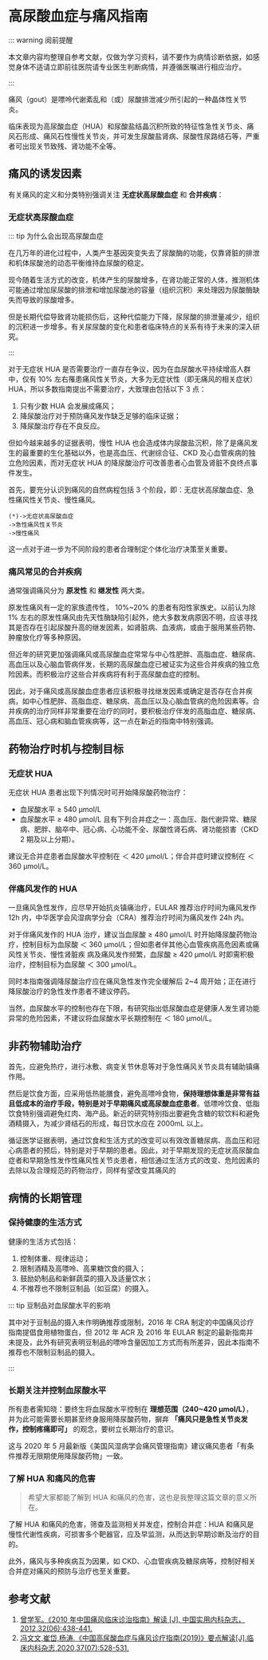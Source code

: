 # 高尿酸血症与痛风指南

::: warning 阅前提醒

本文章内容均整理自参考文献，仅做为学习资料，请不要作为病情诊断依据，如感觉身体不适请立即前往医院请专业医生判断病情，并遵循医嘱进行相应治疗。

:::

痛风（gout）是嘌呤代谢紊乱和（或）尿酸排泄减少所引起的一种晶体性关节炎。

临床表现为高尿酸血症（HUA）和尿酸盐结晶沉积所致的特征性急性关节炎、痛风石形成、痛风石性慢性关节炎，并可发生尿酸盐肾病、尿酸性尿路结石等，严重者可出现关节致残、肾功能不全等。

## 痛风的诱发因素

有关痛风的定义和分类特别强调关注 **无症状高尿酸血症** 和 **合并疾病**：

### 无症状高尿酸血症

::: tip 为什么会出现高尿酸血症

在几万年的进化过程中，人类产生基因突变失去了尿酸酶的功能，仅靠肾脏的排泄和机体尿酸池的动态平衡维持血尿酸的稳定。

现今随着生活方式的改变，机体产生的尿酸增多，在肾功能正常的人体，推测机体可能通过增加尿尿酸的排泄和增加尿酸池的容量（组织沉积）来处理因为尿酸酶缺失而导致的尿酸增多。

但是长期代偿导致肾功能损伤后，这种代偿能力下降，尿尿酸的排泄量减少，组织的沉积进一步增多。有关尿尿酸的变化和患者临床特点的关系有待于未来的深入研究。

:::

对于无症状 HUA 是否需要治疗一直存在争议，因为在血尿酸水平持续增高人群中，仅有 10% 左右罹患痛风性关节炎，大多为无症状性（即无痛风的相关症状）HUA，所以多数指南提出不需要治疗，大致理由包括以下 3 点：

1. 只有少数 HUA 会发展成痛风；
2. 降尿酸治疗对于预防痛风发作缺乏足够的临床证据；
3. 降尿酸治疗存在不良反应。

但如今越来越多的证据表明，慢性 HUA 也会造成体内尿酸盐沉积，除了是痛风发生的最重要的生化基础以外，也是高血压、代谢综合征、CKD 及心血管疾病的独立危险因素，而对无症状 HUA 的降尿酸治疗可改善患者心血管及肾脏不良终点事件发生。

首先，要充分认识到痛风的自然病程包括 3 个阶段，即：无症状高尿酸血症、急性痛风性关节炎、慢性痛风。

```plantuml
(*)->无症状高尿酸血症
->急性痛风性关节炎
->慢性痛风
```

这一点对于进一步为不同阶段的患者合理制定个体化治疗决策至关重要。

### 痛风常见的合并疾病

通常强调痛风分为 **原发性** 和 **继发性** 两大类。

原发性痛风有一定的家族遗传性， 10%~20% 的患者有阳性家族史。以前认为除 1% 左右的原发性痛风由先天性酶缺陷引起外，绝大多数发病原因不明，应该寻找其是否存在引起尿酸升高的继发因素，如肾脏病、血液病，或由于服用某些药物、肿瘤放化疗等多种原因。

但近年的研究更加强调痛风或高尿酸血症常常与中心性肥胖、高脂血症、糖尿病、高血压以及心脑血管病伴发，长期的高尿酸血症已被证实为这些合并疾病的独立危险因素。而积极治疗这些合并疾病将有利于高尿酸血症的控制。

因此，对于痛风或高尿酸血症患者应该积极寻找继发因素或确定是否存在合并疾病，如中心性肥胖、高脂血症、糖尿病、高血压以及心脑血管病的危险因素等。合并疾病的治疗同样非常重要在治疗的同时，要积极治疗伴发的高脂血症、糖尿病、高血压、冠心病和脑血管疾病等，这一点在新近的指南中特别强调。

## 药物治疗时机与控制目标

### 无症状 HUA

无症状 HUA 患者出现下列情况时可开始降尿酸药物治疗：

- 血尿酸水平 ≥ 540 μmol/L
- 血尿酸水平 ≥ 480 μmol/L 且有下列合并症之一：高血压、脂代谢异常、糖尿病、肥胖、脑卒中、冠心病、心功能不全、尿酸性肾石病、肾功能损害（CKD 2 期及以上分期）。

建议无合并症患者血尿酸水平控制在 ＜ 420 μmol/L；伴合并症时建议控制在 ＜ 360 μmol/L。

### 伴痛风发作的 HUA

一旦痛风急性发作，应尽早开始抗炎镇痛治疗，EULAR 推荐治疗时间为痛风发作 12h 内，中华医学会风湿病学分会（CRA）推荐治疗时间为痛风发作 24h 内。

对于伴痛风发作的 HUA 治疗，建议当血尿酸 ≥ 480 μmol/L 时开始降尿酸药物治疗，控制目标为血尿酸 ＜ 360 μmol/L；但如患者伴其他心血管疾病高危因素或痛风性关节炎、慢性肾脏疾 病及痛风发作频繁，血尿酸 ≥ 420 μmol/L 时即需积极治疗，控制目标为血尿酸 ＜ 300 μmol/L。

同时本指南强调降尿酸治疗应在痛风急性发作完全缓解后 2~4 周开始；正在进行降尿酸治疗的急性发作患者不建议停药。

当然，血尿酸水平的控制也存在下限，有研究指出低尿酸血症是健康人发生肾功能异常的危险因素，不建议将血尿酸水平长期控制在 ＜ 180 μmol/L。

## 非药物辅助治疗

首先，应避免热疗，进行冰敷、病变关节休息等对于急性痛风关节炎具有辅助镇痛作用。

然后是饮食方面，应采用低热能膳食，避免高嘌呤食物，**保持理想体重是非常有益且低成本的治疗手段，特别是对于早期痛风或高尿酸血症患者**。低嘌呤饮食、低脂饮食特别强调避免红肉、海产品。新近的研究特别指出要避免含糖的软饮料和避免酒精摄入，为减少肾结石的形成，每日饮水应在 2000mL 以上。

循证医学证据表明，通过饮食和生活方式的改变可以有效改善糖尿病、高血压和冠心病患者的预后，特别是对于早期的患者。因此，对于早期发现的无症状高尿酸血症者和早期急性发作性痛风性关节炎患者，相信通过生活方式的改变、危险因素的去除以及合理规范的药物治疗，同样有望改变其痛风的

## 病情的长期管理

### 保持健康的生活方式

健康的生活方式包括：

1. 控制体重、规律运动；
2. 限制酒精及高嘌呤、高果糖饮食的摄入；
3. 鼓励奶制品和新鲜蔬菜的摄入及适量饮水；
4. 不推荐也不限制豆制品（如豆腐）的摄入。

::: tip 豆制品对血尿酸水平的影响

其中对于豆制品的摄入未作明确推荐或限制，2016 年 CRA 制定的中国痛风诊疗指南提倡食用植物蛋白，但 2012 年 ACR 及 2016 年 EULAR 制定的最新指南并未提及，此外有研究表明豆制品的嘌呤含量因加工方式而有所差异，因此本指南不推荐也不限制豆制品的摄入。

:::

### 长期关注并控制血尿酸水平

所有患者需知晓：要终生将血尿酸水平控制在 **理想范围（240~420 μmol/L）**，并为此可能需要长期甚至终身服用降尿酸药物，摒弃 **「痛风只是急性关节炎发作，控制疼痛即可」** 的观念，要树立长期治疗的意识。

这与 2020 年 5 月最新版《美国风湿病学会痛风管理指南》建议痛风患者「有条件推荐无限期使用降尿酸药物」一致。

### 了解 HUA 和痛风的危害

> 希望大家都能了解到 HUA 和痛风的危害，这也是我整理这篇文章的意义所在。

了解 HUA 和痛风的危害，筛查及监测相关并发症，控制合并症：HUA 和痛风是慢性代谢性疾病，可损害多个靶器官，应及早监测，从而达到早期诊断及治疗的目的。

此外，痛风与多种疾病互为因果，如 CKD、心血管疾病及糖尿病等，控制好相关合并症对痛风的预防与治疗也至关重要。

## 参考文献

1. [曾学军。《2010 年中国痛风临床诊治指南》解读 [J]. 中国实用内科杂志，2012,32(06):438-441.](https://kns.cnki.net/kcms/detail/detail.aspx?dbcode=CJFD&dbname=CJFD2012&filename=SYNK201206019&uniplatform=NZKPT&v=TyV3_xqX4kORdje8sX5fuOuIsGG5MUlfHCthwSKAN3b5BCFNflNchpq0iaaMOUGh)
2. [冯文文,崔岱,杨涛.《中国高尿酸血症与痛风诊疗指南(2019)》要点解读[J].临床内科杂志,2020,37(07):528-531.](https://kns.cnki.net/kcms/detail/detail.aspx?dbcode=CJFD&dbname=CJFDLAST2022&filename=LCLZ202007023&uniplatform=NZKPT&v=1vX2R4b9wGG-uIZRiWAcoSdpAiFy-9mky6qL7DOD0VsWLWHuRxZgvxRb8AbZoCFw)
